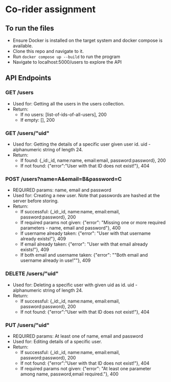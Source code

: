 # Co-rider assignment

## To run the files
- Ensure Docker is installed on the target system and docker compose is available.
- Clone this repo and navigate to it.
- Run `docker compose up --build` to run the program
- Navigate to localhost:5000/users to explore the API

## API Endpoints

### GET /users
- Used for: Getting all the users in the users collection.
- Return: 
    - If no users: [list-of-ids-of-all-users], 200
    - If empty: [], 200

### GET /users/"uid"
- Used for: Getting the details of a specific user given user id. uid - alphanumeric string of length 24.
- Return: 
    - If found: {_id:_id, name:name, email:email, password:password}, 200
    - If not found: {"error":"User with that ID does not exist!"}, 404

### POST /users?name=A&email=B&password=C
- REQUIRED params: name, email and password
- Used for: Creating a new user. Note that passwords are hashed at the server before storing.
- Return: 
    - If successful: {_id:_id, name:name, email:email, password:password}, 200
    - If required params not given: {"error": "Missing one or more required parameters - name, email and password"}, 400
    - If username already taken: {"error": "User with that username already exists!"}, 409
    - If email already taken: {"error": "User with that email already exists!"}, 409
    - If both email and username taken: {"error": ""Both email and username already in use!""}, 409


### DELETE /users/"uid"
- Used for: Deleting a specific user with given uid as id.  uid - alphanumeric string of length 24.
- Return:
    - If successful: {_id:_id, name:name, email:email, password:password}, 200
    - If not found: {"error":"User with that ID does not exist!"}, 404

### PUT /users/"uid"
- REQUIRED params: At least one of name, email and password
- Used for: Editing details of a specific user.
- Return: 
    - If successful: {_id:_id, name:name, email:email, password:password}, 200
    - If not found: {"error":"User with that ID does not exist!"}, 404
    - If required params not given: {"error": "At least one parameter among name, password,email required."}, 400